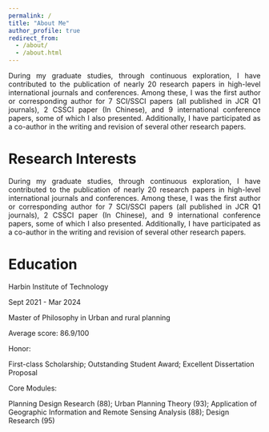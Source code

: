 ```yaml
---
permalink: /
title: "About Me"
author_profile: true
redirect_from: 
  - /about/
  - /about.html
---
```


<div class="col-sm-9" style="display: flex; align-items: center; padding-left: 0px; text-align: justify;">
During my graduate studies, through continuous exploration, I have contributed to the publication of nearly 20 research papers in high-level international journals and conferences. Among these, I was the first author or corresponding author for 7 SCI/SSCI papers (all published in JCR Q1 journals), 2 CSSCI paper (In Chinese), and 9 international conference papers, some of which I also presented. Additionally, I have participated as a co-author in the writing and revision of several other research papers.
 </div>

Research Interests
======
<div class="col-sm-9" style="display: flex; align-items: center; padding-left: 0px; text-align: justify;">
During my graduate studies, through continuous exploration, I have contributed to the publication of nearly 20 research papers in high-level international journals and conferences. Among these, I was the first author or corresponding author for 7 SCI/SSCI papers (all published in JCR Q1 journals), 2 CSSCI paper (In Chinese), and 9 international conference papers, some of which I also presented. Additionally, I have participated as a co-author in the writing and revision of several other research papers.
 </div>
 
Education
======

<div class="container">
    <div class="row">
        <div>
            <p class="highlight">Harbin Institute of Technology</p>
        </div>
        <div>
            <p>Sept 2021 - Mar 2024</p>
        </div>
    </div>
    <div class="row">
        <div>
            <p>Master of Philosophy in Urban and rural planning</p>
            <p>Average score: 86.9/100</p>
        </div>
    </div>
    <div class="row">
        <div>
            <p class="highlight">Honor:</p>
            <p>First-class Scholarship; Outstanding Student Award; Excellent Dissertation Proposal</p>
        </div>
    </div>
    <div class="row">
        <div>
            <p class="highlight">Core Modules:</p>
            <p>Planning Design Research (88); Urban Planning Theory (93); Application of Geographic Information and Remote Sensing Analysis (88); Design Research (95)</p>
        </div>
    </div>
</div>


